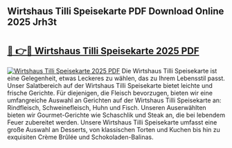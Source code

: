 ## Wirtshaus Tilli Speisekarte PDF Download Online 2025 Jrh3t

# <h2><a href="http://gc9wxs4.nevu.top/?p=Wirtshaus+Tilli+Speisekarte">🔗 👉🔴 Wirtshaus Tilli Speisekarte 2025 PDF</a></h2>

[![Wirtshaus Tilli Speisekarte 2025 PDF](https://i.imgur.com/dBaPXMq.png)](http://gc9wxs4.nevu.top/?p=Wirtshaus+Tilli+Speisekarte)
Die Wirtshaus Tilli Speisekarte ist eine Gelegenheit, etwas Leckeres zu wählen, das zu Ihrem Lebensstil passt. Unser Salatbereich auf der Wirtshaus Tilli Speisekarte bietet leichte und frische Gerichte. Für diejenigen, die Fleisch bevorzugen, bieten wir eine umfangreiche Auswahl an Gerichten auf der Wirtshaus Tilli Speisekarte an: Rindfleisch, Schweinefleisch, Huhn und Fisch. Unseren Auserwählten bieten wir Gourmet-Gerichte wie Schaschlik und Steak an, die bei lebendem Feuer zubereitet werden. Unsere Wirtshaus Tilli Speisekarte umfasst eine große Auswahl an Desserts, von klassischen Torten und Kuchen bis hin zu exquisiten Crème Brûlée und Schokoladen-Balinas.
